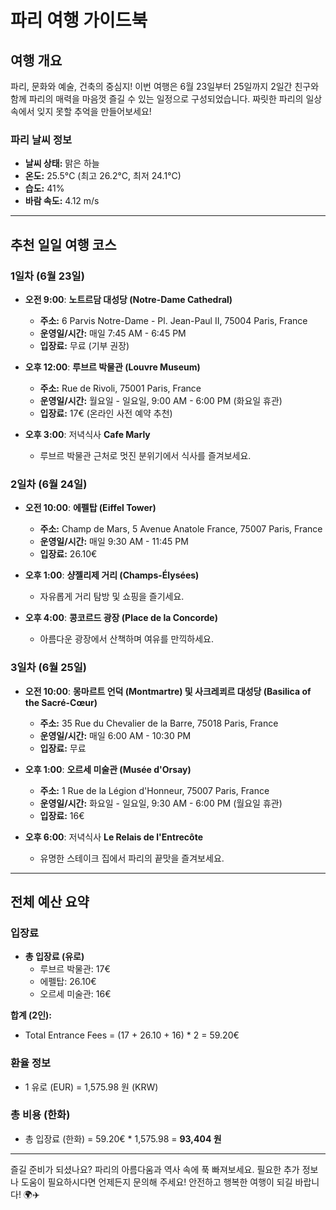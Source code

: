 # 파리 여행 가이드북

## 여행 개요
파리, 문화와 예술, 건축의 중심지! 이번 여행은 6월 23일부터 25일까지 2일간 친구와 함께 파리의 매력을 마음껏 즐길 수 있는 일정으로 구성되었습니다. 짜릿한 파리의 일상 속에서 잊지 못할 추억을 만들어보세요!

### 파리 날씨 정보
- **날씨 상태:** 맑은 하늘
- **온도:** 25.5°C (최고 26.2°C, 최저 24.1°C)
- **습도:** 41%
- **바람 속도:** 4.12 m/s

---

## 추천 일일 여행 코스

### 1일차 (6월 23일)
- **오전 9:00**: **노트르담 대성당 (Notre-Dame Cathedral)**
  - **주소:** 6 Parvis Notre-Dame - Pl. Jean-Paul II, 75004 Paris, France
  - **운영일/시간:** 매일 7:45 AM - 6:45 PM
  - **입장료:** 무료 (기부 권장)

- **오후 12:00**: **루브르 박물관 (Louvre Museum)**
  - **주소:** Rue de Rivoli, 75001 Paris, France
  - **운영일/시간:** 월요일 - 일요일, 9:00 AM - 6:00 PM (화요일 휴관)
  - **입장료:** 17€ (온라인 사전 예약 추천)

- **오후 3:00**: 저녁식사 **Cafe Marly**
  - 루브르 박물관 근처로 멋진 분위기에서 식사를 즐겨보세요.

### 2일차 (6월 24일)
- **오전 10:00**: **에펠탑 (Eiffel Tower)**
  - **주소:** Champ de Mars, 5 Avenue Anatole France, 75007 Paris, France
  - **운영일/시간:** 매일 9:30 AM - 11:45 PM
  - **입장료:** 26.10€

- **오후 1:00**: **샹젤리제 거리 (Champs-Élysées)**
  - 자유롭게 거리 탐방 및 쇼핑을 즐기세요.

- **오후 4:00**: **콩코르드 광장 (Place de la Concorde)**
  - 아름다운 광장에서 산책하며 여유를 만끽하세요.

### 3일차 (6월 25일)
- **오전 10:00**: **몽마르트 언덕 (Montmartre) 및 사크레쾨르 대성당 (Basilica of the Sacré-Cœur)**
  - **주소:** 35 Rue du Chevalier de la Barre, 75018 Paris, France
  - **운영일/시간:** 매일 6:00 AM - 10:30 PM
  - **입장료:** 무료

- **오후 1:00**: **오르세 미술관 (Musée d'Orsay)**
  - **주소:** 1 Rue de la Légion d'Honneur, 75007 Paris, France
  - **운영일/시간:** 화요일 - 일요일, 9:30 AM - 6:00 PM (월요일 휴관)
  - **입장료:** 16€

- **오후 6:00**: 저녁식사 **Le Relais de l'Entrecôte**
  - 유명한 스테이크 집에서 파리의 끝맛을 즐겨보세요.

---

## 전체 예산 요약

### 입장료
- **총 입장료 (유로)**
  - 루브르 박물관: 17€
  - 에펠탑: 26.10€
  - 오르세 미술관: 16€

**합계 (2인):**
- Total Entrance Fees = (17 + 26.10 + 16) * 2 = 59.20€

### 환율 정보
- 1 유로 (EUR) = 1,575.98 원 (KRW)

### 총 비용 (한화)
- 총 입장료 (한화) = 59.20€ * 1,575.98 = **93,404 원**

---

즐길 준비가 되셨나요? 파리의 아름다움과 역사 속에 푹 빠져보세요. 필요한 추가 정보나 도움이 필요하시다면 언제든지 문의해 주세요! 안전하고 행복한 여행이 되길 바랍니다! 🌍✈️